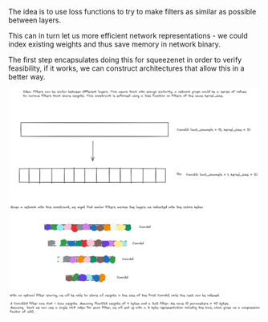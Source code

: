 The idea is to use loss functions to try to make filters as similar as possible between layers.

This can in turn let us more efficient network representations - we could index existing weights and thus save memory in network binary.

The first step encapsulates doing this for squeezenet in order to verify feasibility, if it works, we can construct architectures that allow this in a better way.

![Filter sharing idea image](Filter_sharing.png)